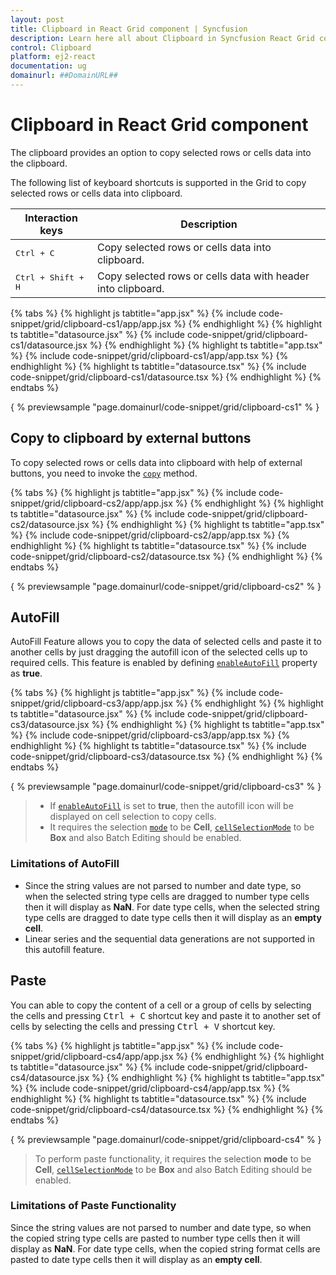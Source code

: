 ```yaml
---
layout: post
title: Clipboard in React Grid component | Syncfusion
description: Learn here all about Clipboard in Syncfusion React Grid component of Syncfusion Essential JS 2 and more.
control: Clipboard 
platform: ej2-react
documentation: ug
domainurl: ##DomainURL##
---
```


# Clipboard in React Grid component

The clipboard provides an option to copy selected rows or cells data into the clipboard.

The following list of keyboard shortcuts is supported in the Grid to copy selected rows or cells data into clipboard.

Interaction keys |Description
-----|-----
<kbd>Ctrl + C</kbd> |Copy selected rows or cells data into clipboard.
<kbd>Ctrl + Shift + H</kbd> |Copy selected rows or cells data with header into clipboard.

{% tabs %}
{% highlight js tabtitle="app.jsx" %}
{% include code-snippet/grid/clipboard-cs1/app/app.jsx %}
{% endhighlight %}
{% highlight ts tabtitle="datasource.jsx" %}
{% include code-snippet/grid/clipboard-cs1/datasource.jsx %}
{% endhighlight %}
{% highlight ts tabtitle="app.tsx" %}
{% include code-snippet/grid/clipboard-cs1/app/app.tsx %}
{% endhighlight %}
{% highlight ts tabtitle="datasource.tsx" %}
{% include code-snippet/grid/clipboard-cs1/datasource.tsx %}
{% endhighlight %}
{% endtabs %}

{ % previewsample "page.domainurl/code-snippet/grid/clipboard-cs1" % }

## Copy to clipboard by external buttons

To copy selected rows or cells data into clipboard with help of external buttons, you need to invoke the [`copy`](https://ej2.syncfusion.com/angular/documentation/api/grid/clipboard/#copy)
method.

{% tabs %}
{% highlight js tabtitle="app.jsx" %}
{% include code-snippet/grid/clipboard-cs2/app/app.jsx %}
{% endhighlight %}
{% highlight ts tabtitle="datasource.jsx" %}
{% include code-snippet/grid/clipboard-cs2/datasource.jsx %}
{% endhighlight %}
{% highlight ts tabtitle="app.tsx" %}
{% include code-snippet/grid/clipboard-cs2/app/app.tsx %}
{% endhighlight %}
{% highlight ts tabtitle="datasource.tsx" %}
{% include code-snippet/grid/clipboard-cs2/datasource.tsx %}
{% endhighlight %}
{% endtabs %}

{ % previewsample "page.domainurl/code-snippet/grid/clipboard-cs2" % }

## AutoFill

AutoFill Feature allows you to copy the data of selected cells and paste it to another cells by just dragging the autofill icon of the selected cells up to required cells. This feature is enabled by defining [`enableAutoFill`](https://ej2.syncfusion.com/angular/documentation/api/grid/#enableautofill) property as **true**.

{% tabs %}
{% highlight js tabtitle="app.jsx" %}
{% include code-snippet/grid/clipboard-cs3/app/app.jsx %}
{% endhighlight %}
{% highlight ts tabtitle="datasource.jsx" %}
{% include code-snippet/grid/clipboard-cs3/datasource.jsx %}
{% endhighlight %}
{% highlight ts tabtitle="app.tsx" %}
{% include code-snippet/grid/clipboard-cs3/app/app.tsx %}
{% endhighlight %}
{% highlight ts tabtitle="datasource.tsx" %}
{% include code-snippet/grid/clipboard-cs3/datasource.tsx %}
{% endhighlight %}
{% endtabs %}

{ % previewsample "page.domainurl/code-snippet/grid/clipboard-cs3" % }

> * If [`enableAutoFill`](https://ej2.syncfusion.com/angular/documentation/api/grid/#enableautofill) is set to **true**, then the autofill icon will be displayed on cell selection to copy cells.
> * It requires the selection [`mode`](https://ej2.syncfusion.com/angular/documentation/api/grid/selectionSettingsModel/#mode) to be **Cell**,  [`cellSelectionMode`](https://ej2.syncfusion.com/angular/documentation/api/grid/selectionSettingsModel/#cellselectionmode) to be **Box** and also Batch Editing should be enabled.

### Limitations of AutoFill

* Since the string values are not parsed to number and date type, so when the selected string type cells are dragged to number type cells then it will display as **NaN**. For date type cells, when the selected string type cells are dragged to date type cells then it will display as an **empty cell**.
* Linear series and the sequential data generations are not supported in this autofill feature.

## Paste

You can able to copy the content of a cell or a group of cells by selecting the cells and pressing <kbd>Ctrl + C</kbd> shortcut key and paste it to another set of cells by selecting the cells and pressing <kbd>Ctrl + V</kbd> shortcut key.

{% tabs %}
{% highlight js tabtitle="app.jsx" %}
{% include code-snippet/grid/clipboard-cs4/app/app.jsx %}
{% endhighlight %}
{% highlight ts tabtitle="datasource.jsx" %}
{% include code-snippet/grid/clipboard-cs4/datasource.jsx %}
{% endhighlight %}
{% highlight ts tabtitle="app.tsx" %}
{% include code-snippet/grid/clipboard-cs4/app/app.tsx %}
{% endhighlight %}
{% highlight ts tabtitle="datasource.tsx" %}
{% include code-snippet/grid/clipboard-cs4/datasource.tsx %}
{% endhighlight %}
{% endtabs %}

{ % previewsample "page.domainurl/code-snippet/grid/clipboard-cs4" % }

> To perform paste functionality, it requires the selection **mode** to be **Cell**,  [`cellSelectionMode`](https://ej2.syncfusion.com/angular/documentation/api/grid/selectionSettingsModel/#cellselectionmode) to be **Box** and also Batch Editing should be enabled.

### Limitations of Paste Functionality

Since the string values are not parsed to number and date type, so when the copied string type cells are pasted to number type cells then it will display as **NaN**. For date type cells, when the copied string format cells are pasted to date type cells then it will display as an **empty cell**.